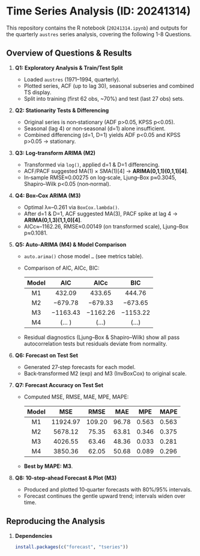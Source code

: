 # Time Series Analysis (ID: 20241314)

This repository contains the R notebook (`20241314.ipynb`) and outputs for the quarterly `austres` series analysis, covering the following 1-8 Questions.

## Overview of Questions & Results

1. **Q1: Exploratory Analysis & Train/Test Split**  
   - Loaded `austres` (1971–1994, quarterly).  
   - Plotted series, ACF (up to lag 30), seasonal subseries and combined TS display.  
   - Split into training (first 62 obs, ~70%) and test (last 27 obs) sets.

2. **Q2: Stationarity Tests & Differencing**  
   - Original series is non‐stationary (ADF p>0.05, KPSS p<0.05).  
   - Seasonal (lag 4) or non‐seasonal (d=1) alone insufficient.  
   - Combined differencing (d=1, D=1) yields ADF p<0.05 and KPSS p>0.05 → stationary.

3. **Q3: Log‐transform ARIMA (M2)**  
   - Transformed via `log()`, applied d=1 & D=1 differencing.  
   - ACF/PACF suggested MA(1) × SMA(1)[4] → **ARIMA(0,1,1)(0,1,1)[4]**.  
   - In‐sample RMSE≈0.00275 on log‐scale, Ljung–Box p≈0.3045, Shapiro–Wilk p<0.05 (non‐normal).

4. **Q4: Box–Cox ARIMA (M3)**  
   - Optimal λ≈–0.261 via `BoxCox.lambda()`.  
   - After d=1 & D=1, ACF suggested MA(3), PACF spike at lag 4 → **ARIMA(0,1,3)(1,1,0)[4]**.  
   - AICc≈–1162.26, RMSE≈0.00149 (on transformed scale), Ljung–Box p≈0.1081.

5. **Q5: Auto‐ARIMA (M4) & Model Comparison**  
   - `auto.arima()` chose model `…` (see metrics table).  
   - Comparison of AIC, AICc, BIC:

     | Model |   AIC   |   AICc   |   BIC   |
     |:-----:|:-------:|:--------:|:-------:|
     | M1    |  432.09 |   433.65 | 444.76  |
     | M2    | −679.78 | −679.33  | −673.65 |
     | M3    | −1163.43| −1162.26 | −1153.22|
     | M4    |  (… )   |   (…)    |   (…)   |

   - Residual diagnostics (Ljung–Box & Shapiro–Wilk) show all pass autocorrelation tests but residuals deviate from normality.

6. **Q6: Forecast on Test Set**  
   - Generated 27‐step forecasts for each model.  
   - Back‐transformed M2 (exp) and M3 (InvBoxCox) to original scale.  

7. **Q7: Forecast Accuracy on Test Set**  
   - Computed MSE, RMSE, MAE, MPE, MAPE:

     | Model |   MSE    |  RMSE   |   MAE   |  MPE  |  MAPE  |
     |:-----:|:--------:|:-------:|:-------:|:-----:|:-------|
     | M1    | 11924.97 | 109.20  |  96.78  | 0.563 | 0.563  |
     | M2    |  5678.12 |  75.35  |  63.81  | 0.346 | 0.375  |
     | M3    |  4026.55 |  63.46  |  48.36  | 0.033 | 0.281  |
     | M4    |  3850.36 |  62.05  |  50.68  | 0.089 | 0.296  |

   - **Best by MAPE: M3**.

8. **Q8: 10‐step‐ahead Forecast & Plot (M3)**  
   - Produced and plotted 10‐quarter forecasts with 80%/95% intervals.
   - Forecast continues the gentle upward trend; intervals widen over time.

## Reproducing the Analysis

1. **Dependencies**  
   ```r
   install.packages(c("forecast", "tseries"))
